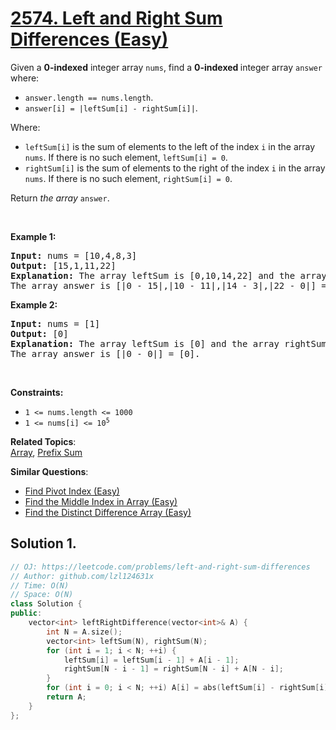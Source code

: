 # [2574. Left and Right Sum Differences (Easy)](https://leetcode.com/problems/left-and-right-sum-differences)

<p>Given a <strong>0-indexed</strong> integer array <code>nums</code>, find a <strong>0-indexed </strong>integer array <code>answer</code> where:</p>

<ul>
    <li><code>answer.length == nums.length</code>.</li>
    <li><code>answer[i] = |leftSum[i] - rightSum[i]|</code>.</li>
</ul>

<p>Where:</p>

<ul>
    <li><code>leftSum[i]</code> is the sum of elements to the left of the index <code>i</code> in the array <code>nums</code>. If there is no such element, <code>leftSum[i] = 0</code>.</li>
    <li><code>rightSum[i]</code> is the sum of elements to the right of the index <code>i</code> in the array <code>nums</code>. If there is no such element, <code>rightSum[i] = 0</code>.</li>
</ul>

<p>Return <em>the array</em> <code>answer</code>.</p>

<p>&nbsp;</p>
<p><strong class="example">Example 1:</strong></p>

<pre><strong>Input:</strong> nums = [10,4,8,3]
<strong>Output:</strong> [15,1,11,22]
<strong>Explanation:</strong> The array leftSum is [0,10,14,22] and the array rightSum is [15,11,3,0].
The array answer is [|0 - 15|,|10 - 11|,|14 - 3|,|22 - 0|] = [15,1,11,22].
</pre>

<p><strong class="example">Example 2:</strong></p>

<pre><strong>Input:</strong> nums = [1]
<strong>Output:</strong> [0]
<strong>Explanation:</strong> The array leftSum is [0] and the array rightSum is [0].
The array answer is [|0 - 0|] = [0].
</pre>

<p>&nbsp;</p>
<p><strong>Constraints:</strong></p>

<ul>
	<li><code>1 &lt;= nums.length &lt;= 1000</code></li>
	<li><code>1 &lt;= nums[i] &lt;= 10<sup>5</sup></code></li>
</ul>


**Related Topics**:  
[Array](https://leetcode.com/tag/array/), [Prefix Sum](https://leetcode.com/tag/prefix-sum/)

**Similar Questions**:
* [Find Pivot Index (Easy)](https://leetcode.com/problems/find-pivot-index/)
* [Find the Middle Index in Array (Easy)](https://leetcode.com/problems/find-the-middle-index-in-array/)
* [Find the Distinct Difference Array (Easy)](https://leetcode.com/problems/find-the-distinct-difference-array/)

## Solution 1.

```cpp
// OJ: https://leetcode.com/problems/left-and-right-sum-differences
// Author: github.com/lzl124631x
// Time: O(N)
// Space: O(N)
class Solution {
public:
    vector<int> leftRightDifference(vector<int>& A) {
        int N = A.size();
        vector<int> leftSum(N), rightSum(N);
        for (int i = 1; i < N; ++i) {
            leftSum[i] = leftSum[i - 1] + A[i - 1];
            rightSum[N - i - 1] = rightSum[N - i] + A[N - i];
        }
        for (int i = 0; i < N; ++i) A[i] = abs(leftSum[i] - rightSum[i]);
        return A;
    }
};
```
